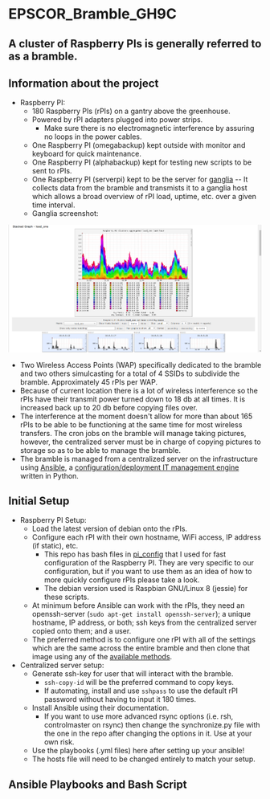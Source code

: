 EPSCOR_Bramble_GH9C
===================

## A cluster of Raspberry PIs is generally referred to as a bramble. ##

## Information about the project ##
  * Raspberry PI:
      * 180 Raspberry PIs (rPIs) on a gantry above the greenhouse.
      * Powered by rPI adapters plugged into power strips.
          * Make sure there is no electromagnetic interference by assuring no loops in the power cables.
      * One Raspberry PI (omegabackup) kept outside with monitor and keyboard for quick maintenance.
      * One Raspberry PI (alphabackup) kept for testing new scripts to be sent to rPIs.
      * One Raspberry PI (serverpi) kept to be the server for [ganglia](http://ganglia.info/) -- It collects data from the bramble and transmists it to a ganglia host which allows a broad overview of rPI load, uptime, etc. over a given time interval.
      * Ganglia screenshot:
      
![Screenshot of Ganglia](screenshots/Ganglia-Screenshot.PNG)

  * Two Wireless Access Points (WAP) specifically dedicated to the bramble and two others simulcasting for a total of 4 SSIDs to subdivide the bramble. Approximately 45 rPIs per WAP.
  * Because of current location there is a lot of wireless interference so the rPIs have their transmit power turned down to 18 db at all times. It is increased back up to 20 db before copying files over.
  * The interference at the moment doesn't allow for more than about 165 rPIs to be able to be functioning at the same time for most wireless transfers. The cron jobs on the bramble will manage taking pictures, however, the centralized server must be in charge of copying pictures to storage so as to be able to manage the bramble.
  * The bramble is managed from a centralized server on the infrastructure using [Ansible](https://www.ansible.com/), a [configuration/deployment IT management engine](https://en.wikipedia.org/wiki/Ansible_(software)) written in Python.

## Initial Setup ##
  * Raspberry PI Setup:
      * Load the latest version of debian onto the rPIs.
      * Configure each rPI with their own hostname, WiFi access, IP address (if static), etc.
          * This repo has bash files in [pi_config](pi_config) that I used for fast configuration of the Raspberry PI. They are very specific to our configuration, but if you want to use them as an idea of how to more quickly configure rPIs please take a look.
          * The debian version used is Raspbian GNU/Linux 8 (jessie) for these scripts.
      * At minimum before Ansible can work with the rPIs, they need an openssh-server (`sudo apt-get install openssh-server`); a unique hostname, IP address, or both; ssh keys from the centralized server copied onto them; and a user.
      * The preferred method is to configure one rPI with all of the settings which are the same across the entire bramble and then clone that image using any of the [available methods](http://www.htpcguides.com/easy-resize-and-back-up-raspberry-pi-sd-card-with-ubuntu/).
  * Centralized server setup:
      * Generate ssh-key for user that will interact with the bramble.
          * `ssh-copy-id` will be the preferred command to copy keys.
          * If automating, install and use `sshpass` to use the default rPI password without having to input it 180 times.
      * Install Ansible using their documentation.
          * If you want to use more advanced rsync options (i.e. rsh, controlmaster on rsync) then change the synchronize.py file with the one in the repo after changing the options in it. Use at your own risk.
      * Use the playbooks (.yml files) here after setting up your ansible!
      * The hosts file will need to be changed entirely to match your setup.
      
## Ansible Playbooks and Bash Script ##

